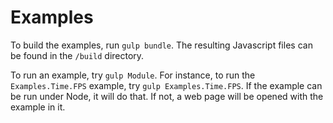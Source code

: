 # Examples

To build the examples, run `gulp bundle`. The resulting Javascript files can be found
in the `/build` directory.

To run an example, try `gulp Module`. For instance, to run the
`Examples.Time.FPS` example, try `gulp Examples.Time.FPS`. If the example can
be run under Node, it will do that. If not, a web page will be opened with the
example in it.
